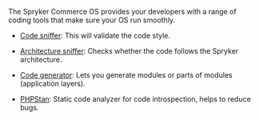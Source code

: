 The Spryker Commerce OS provides your developers with a range of coding tools that make sure your OS run smoothly.

- [Code sniffer](https://documentation.spryker.com/v4/docs/code-sniffer): This will validate the code style.

- [Architecture sniffer](https://documentation.spryker.com/v4/docs/architecture-sniffer): Checks whether the code follows the Spryker architecture.

- [Code generator](https://documentation.spryker.com/v1/docs/code-generator): Lets you generate modules or parts of modules (application layers).

- [PHPStan](https://documentation.spryker.com/v2/docs/phpstan-201903): Static code analyzer for code introspection, helps to reduce bugs.

<!--
**See also:**

* Learn about Collector
* Learn about Event
* Learn about File System
* Learn about Queue
* Learn about Zed API
* Learn about Data Feed module
* Learn about Error Handler
* Learn about Flysystem
* Check out our modules
* Learn about Installer
* Install Spryker from the recipe files
* Learn how to use Logger
* Learn about Sequence Number module
* Learn about Touch
* Handle Zed requests
-->